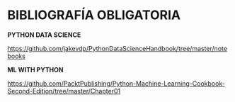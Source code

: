 # BIBLIOGRAFÍA OBLIGATORIA 

**PYTHON DATA SCIENCE**

https://github.com/jakevdp/PythonDataScienceHandbook/tree/master/notebooks



**ML WITH PYTHON**

https://github.com/PacktPublishing/Python-Machine-Learning-Cookbook-Second-Edition/tree/master/Chapter01
